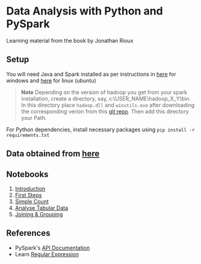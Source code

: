 # Data Analysis with Python and PySpark

Learning material from the book by Jonathan Rioux

## Setup

You will need Java and Spark installed as per instructions in [here](https://sparkbyexamples.com/spark/apache-spark-installation-on-windows/) for windows and [here](https://sparkbyexamples.com/spark/spark-installation-on-linux-ubuntu/) for linux (ubuntu)

> **Note** Depending on the version of hadoop you get from your spark installation, create a directory, say, c:\USER_NAME\hadoop_X_Y\bin. In this directory place `hadoop.dll` and `winutils.exe` after downloading the corresponding verion from this [git repo](https://github.com/kontext-tech/winutils). Then add this directory your Path.

For Python dependencies, install necessary packages using `pip install -r requirements.txt`


Data obtained from [here](https://github.com/jonesberg/DataAnalysisWithPythonAndPySpark)
---
## Notebooks

1. [Introduction](./1_Pyspark_Intro.ipynb)
2. [First Steps](./2_First_Steps.ipynb)
3. [Simple Count](./3_Scaling.ipynb)
4. [Analyse Tabular Data](./4_Analyse_tabular.ipynb)
5. [Joining & Grouping](./5_Joining_Grouping.ipynb)

## References
- PySpark's [API Documentation](http://spark.apache.org/docs/latest/api/python/)
- Learn [Regular Expression](https://regexr.com/)